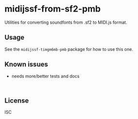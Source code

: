 ﻿
<!--#echo json="package.json" key="name" underline="=" -->
midijssf-from-sf2-pmb
=====================
<!--/#echo -->

<!--#echo json="package.json" key="description" -->
Utilities for converting soundfonts from .sf2 to MIDI.js format.
<!--/#echo -->

Usage
-----

See the `midijssf-timgm6mb-pmb` package for how to use this one.


<!--#toc stop="scan" -->



Known issues
------------

* needs more/better tests and docs




&nbsp;


License
-------
<!--#echo json="package.json" key=".license" -->
ISC
<!--/#echo -->
